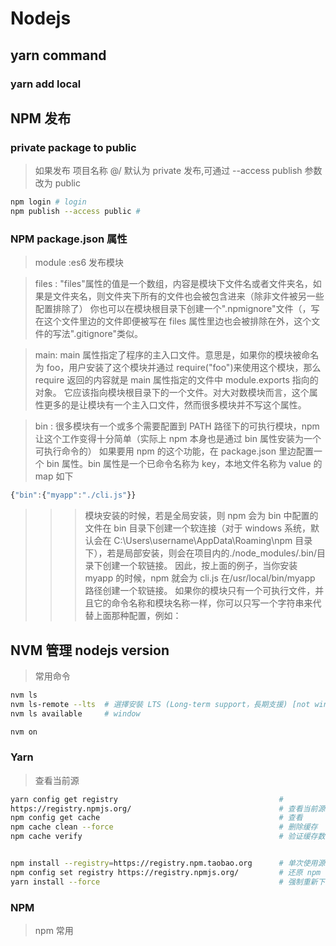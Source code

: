 # Nodejs

## yarn command

### yarn add local

## NPM 发布

### private package to public

> 如果发布 项目名称 @<npmuser>/<projectName> 默认为 private 发布,可通过 --access publish 参数改为 public

```bash
npm login # login
npm publish --access public #
```

### NPM package.json 属性

> module :es6 发布模块

> files : "files"属性的值是一个数组，内容是模块下文件名或者文件夹名，如果是文件夹名，则文件夹下所有的文件也会被包含进来（除非文件被另一些配置排除了）
> 你也可以在模块根目录下创建一个".npmignore"文件（，写在这个文件里边的文件即便被写在 files 属性里边也会被排除在外，这个文件的写法".gitignore"类似。

> main: main 属性指定了程序的主入口文件。意思是，如果你的模块被命名为 foo，用户安装了这个模块并通过 require("foo")来使用这个模块，那么 require 返回的内容就是 main 属性指定的文件中 module.exports 指向的对象。
> 它应该指向模块根目录下的一个文件。对大对数模块而言，这个属性更多的是让模块有一个主入口文件，然而很多模块并不写这个属性。

> bin : 很多模块有一个或多个需要配置到 PATH 路径下的可执行模块，npm 让这个工作变得十分简单（实际上 npm 本身也是通过 bin 属性安装为一个可执行命令的）
> 如果要用 npm 的这个功能，在 package.json 里边配置一个 bin 属性。bin 属性是一个已命令名称为 key，本地文件名称为 value 的 map 如下

```js
{"bin":{"myapp":"./cli.js"}}
```

> > > 模块安装的时候，若是全局安装，则 npm 会为 bin 中配置的文件在 bin 目录下创建一个软连接（对于 windows 系统，默认会在 C:\Users\username\AppData\Roaming\npm 目录下），若是局部安装，则会在项目内的./node_modules/.bin/目录下创建一个软链接。
> > > 因此，按上面的例子，当你安装 myapp 的时候，npm 就会为 cli.js 在/usr/local/bin/myapp 路径创建一个软链接。
> > > 如果你的模块只有一个可执行文件，并且它的命令名称和模块名称一样，你可以只写一个字符串来代替上面那种配置，例如：

## NVM 管理 nodejs version

> 常用命令

```bash
nvm ls
nvm ls-remote --lts  # 選擇安裝 LTS (Long-term support，長期支援) [not window]
nvm ls available     # window

nvm on

```

### Yarn

> 查看当前源

```bash
yarn config get registry                                    #
https://registry.npmjs.org/                                 # 查看当前源
npm config get cache                                        # 查看
npm cache clean --force                                     # 删除缓存
npm cache verify                                            # 验证缓存数据的有效性和完整性


npm install --registry=https://registry.npm.taobao.org      # 单次使用源
npm config set registry https://registry.npmjs.org/         # 还原 npm 源
yarn install --force                                        # 强制重新下载所有包
```


### NPM

> npm 常用

```bash

```